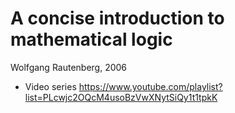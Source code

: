 # A concise introduction to mathematical logic
Wolfgang Rautenberg, 2006

* Video series
https://www.youtube.com/playlist?list=PLcwjc2OQcM4usoBzVwXNytSiQy1t1tpkK
